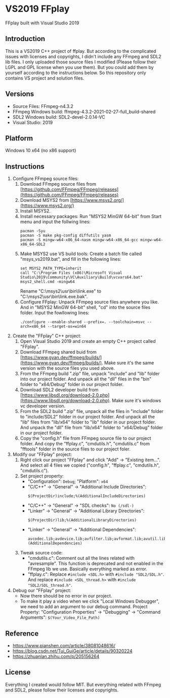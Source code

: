 # VS2019 FFplay
FFplay built with Visual Studio 2019

## Introduction
This is a VS2019 C++ project of ffplay. But according to the complicated issues with licenses and copyrights, I didn't include any FFmpeg and SDL2 lib files. I only uploaded those source files I modified (Please follow their LGPL and GPL license when you use them). But you could add them by yourself according to the instructions below. So this repository only contains VS project and solution files.

## Versions
- Source Files:            FFmpeg-n4.3.2
- FFmpeg Windows build:    ffmpeg-4.3.2-2021-02-27-full_build-shared
- SDL2 Windows build:      SDL2-devel-2.0.14-VC
- Visual Studio:           2019

## Platform
Windows 10 x64 (no x86 support)

## Instructions
1. Configure FFmpeg source files:
   1. Download FFmpeg source files from [https://github.com/FFmpeg/FFmpeg/releases](https://github.com/FFmpeg/FFmpeg/releases)
   2. Download MSYS2 from [https://www.msys2.org/](https://www.msys2.org/)
   3. Install MSYS2.
   4. Install necessary packages:
      Run "MSYS2 MinGW 64-bit" from Start menu and input the follwing lines:
      ```
      pacman -Syu
      pacman -S make pkg-config diffutils yasm
      pacman -S mingw-w64-x86_64-nasm mingw-w64-x86_64-gcc mingw-w64-x86_64-SDL2
      ```
   5. Make MSYS2 use VS build tools:
      Create a batch file called "msys_vs2019.bat", and fill in the following lines:
      ```
      set MSYS2_PATH_TYPE=inherit
      call "C:\Program Files (x86)\Microsoft Visual Studio\2019\Community\VC\Auxiliary\Build\vcvars64.bat"
      msys2_shell.cmd -mingw64
      ```
      Rename "C:\msys2\usr\bin\link.exe" to "C:\msys2\usr\bin\link.exe.bak".
   6. Configure FFplay:
      Unpack FFmpeg source files anywhere you like. And in "MSYS2 MinGW 64-bit" shell, "cd" into the source files folder. Input the fowllowing lines:
      ```
      ./configure --enable-shared --prefix=. --toolchain=msvc --arch=x86_64 --target-os=win64
      ```
2. Create the "FFplay" C++ project:
   1. Open Visual Studio 2019 and create an empty C++ project called "FFplay".
   2. Download FFmpeg shared buid from [https://www.gyan.dev/ffmpeg/builds/](https://www.gyan.dev/ffmpeg/builds/).
      Make sure it's the same version with the source files you used above.
   3. From the FFmpeg build ".zip" file, unpack "include" and "lib" folder into our project folder.
      And unpack all the "dll" files in the "bin" folder to "x64/Debug" folder in our project folder.
   4. Download SDL2 developer build from [https://www.libsdl.org/download-2.0.php](https://www.libsdl.org/download-2.0.php).
      Make sure it's windows vc developer version.
   5. From the SDL2 build ".zip" file, unpack all the files in "include" folder to "include/SDL2" folder in our project folder.
      And unpack all the "lib" files from "lib/x64" folder to "lib" folder in our project folder.
      And unpack the "dll" file from "lib/x64" folder to "x64/Debug" folder in our project folder.
   6. Copy the "config.h" file from FFmpeg source file to our project folder. And copy the "ffplay.c", "cmdutils.h", "cmdutils.c" from "fftools" folder in the source files to our project foler.
3. Modify our "FFplay" project:
   1. Right click our project "FFplay" and click "Add" -> "Existing item...". And select all 4 files we copied ("config.h", "ffplay.c", "cmdutils.h", "cmdutils.c").
   2. Set project property:
      - "Configuration": `Debug`; "Platform": `x64`
      - "C/C++" -> "General" -> "Additional Include Directories":
        ```
        $(ProjectDir)include;%(AdditionalIncludeDirectories)
        ```
      - "C/C++" -> "General" -> "SDL checks": `No (/sdl-)`
      - "Linker" -> "General" -> "Additional Library Directories":
        ```
        $(ProjectDir)lib;%(AdditionalLibraryDirectories)
        ```
      - "Linker" -> "General" -> "Additional Dependencies":
        ```
        avcodec.lib;avdevice.lib;avfilter.lib;avformat.lib;avutil.lib;postproc.lib;SDL2.lib;SDL2main.lib;SDL2test.lib;swresample.lib;swscale.lib;%(AdditionalDependencies)
        ```
   3. Tweak source code:
      - "cmdutils.c": Comment out all the lines related with "avresample". This function is deprecated and not enabled in the FFmpeg lib we use. Basically everything marked as error.
      - "ffplay.c": Replace `#include <SDL.h>` with `#include "SDL2/SDL.h"`. And replace `#include <SDL_thread.h>` with `#include "SDL2/SDL_thread.h"`.
4. Debug our "FFplay" project:
   - Now there should be no error in our project.
   - To make it play a video when we click "Local Windows Debugger", we need to add an argument to our debug command.
     Project Property: "Configuration Properties" -> "Debugging" -> "Command Arguments": `$(Your_Video_File_Path)`

## Reference
- https://www.pianshen.com/article/38081048616/
- https://blog.csdn.net/Tui_GuiGe/article/details/90320224
- https://zhuanlan.zhihu.com/p/205156264

## License
Everything I created would follow MIT. But everything related with FFmpeg and SDL2, please follow their licenses and copyrights.
